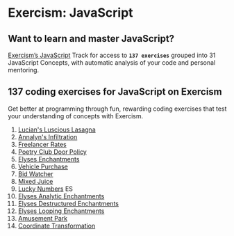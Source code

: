 # Exercism: JavaScript

## Want to learn and master JavaScript?

[Exercism’s JavaScript](https://exercism.org/tracks/javascript) Track for access to **`137 exercises`** grouped into 31 JavaScript Concepts, with automatic analysis of your code and personal mentoring.

## 137 coding exercises for JavaScript on Exercism

Get better at programming through fun, rewarding coding exercises that test your understanding of concepts with Exercism.

1. [Lucian's Luscious Lasagna](../master/01%20Lucian's%20Luscious%20Lasagna/lasagna.js)
2. [Annalyn's Infiltration](../master/02%20Annalyn's%20Infiltration)
3. [Freelancer Rates](../master/03%20Freelancer%20Rates%20/freelancer_rates.js)
4. [Poetry Club Door Policy](../master/04%20Poetry%20Club%20Door%20Policy%20/poetry_club_door_policy.js)
5. [Elyses Enchantments](../master/05%20Elyses%20Enchantments/elyses_enchantments.js)
6. [Vehicle Purchase](../master/06.%20Vehicle%20Purchase/vehicle_purchase.js)
7. [Bid Watcher](../master/07.%20Bid%20Watcher/bird_watcher.js)
8. [Mixed Juice](../master/08.%20Mixed%20Juice/mixed_juice.js)
9. [Lucky Numbers](../master/09.%20Lucky%20Numbers/lucky_numbers.js) ES
10. [Elyses Analytic Enchantments](../master/10.%20Elyses%20Analytic%20Enchantments/elyses_analytic_enchantments.js)
11. [Elyses Destructured Enchantments](../master/11.%20Elyses%20Destructured%20Enchantments/elyses_destructured_enchantments.js)
12. [Elyses Looping Enchantments](../master/12.%20Elyses%20Looping%20Enchantments/elyses_looping_enchantments.js)
13. [Amusement Park](../master/13.%20Amusement%20Park/amusement_park.js)
14. [Coordinate Transformation](../master/14.%20Coordinate%20Transformation/coordinate_transformation.js)
